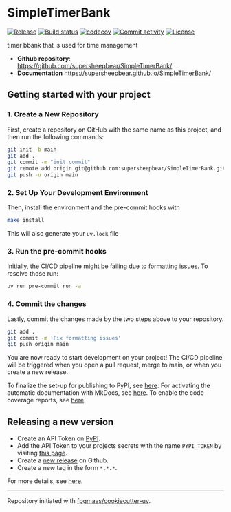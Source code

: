 # SimpleTimerBank

[![Release](https://img.shields.io/github/v/release/supersheepbear/SimpleTimerBank)](https://img.shields.io/github/v/release/supersheepbear/SimpleTimerBank)
[![Build status](https://img.shields.io/github/actions/workflow/status/supersheepbear/SimpleTimerBank/main.yml?branch=main)](https://github.com/supersheepbear/SimpleTimerBank/actions/workflows/main.yml?query=branch%3Amain)
[![codecov](https://codecov.io/gh/supersheepbear/SimpleTimerBank/branch/main/graph/badge.svg)](https://codecov.io/gh/supersheepbear/SimpleTimerBank)
[![Commit activity](https://img.shields.io/github/commit-activity/m/supersheepbear/SimpleTimerBank)](https://img.shields.io/github/commit-activity/m/supersheepbear/SimpleTimerBank)
[![License](https://img.shields.io/github/license/supersheepbear/SimpleTimerBank)](https://img.shields.io/github/license/supersheepbear/SimpleTimerBank)

timer bbank that is used for time management

- **Github repository**: <https://github.com/supersheepbear/SimpleTimerBank/>
- **Documentation** <https://supersheepbear.github.io/SimpleTimerBank/>

## Getting started with your project

### 1. Create a New Repository

First, create a repository on GitHub with the same name as this project, and then run the following commands:

```bash
git init -b main
git add .
git commit -m "init commit"
git remote add origin git@github.com:supersheepbear/SimpleTimerBank.git
git push -u origin main
```

### 2. Set Up Your Development Environment

Then, install the environment and the pre-commit hooks with

```bash
make install
```

This will also generate your `uv.lock` file

### 3. Run the pre-commit hooks

Initially, the CI/CD pipeline might be failing due to formatting issues. To resolve those run:

```bash
uv run pre-commit run -a
```

### 4. Commit the changes

Lastly, commit the changes made by the two steps above to your repository.

```bash
git add .
git commit -m 'Fix formatting issues'
git push origin main
```

You are now ready to start development on your project!
The CI/CD pipeline will be triggered when you open a pull request, merge to main, or when you create a new release.

To finalize the set-up for publishing to PyPI, see [here](https://fpgmaas.github.io/cookiecutter-uv/features/publishing/#set-up-for-pypi).
For activating the automatic documentation with MkDocs, see [here](https://fpgmaas.github.io/cookiecutter-uv/features/mkdocs/#enabling-the-documentation-on-github).
To enable the code coverage reports, see [here](https://fpgmaas.github.io/cookiecutter-uv/features/codecov/).

## Releasing a new version

- Create an API Token on [PyPI](https://pypi.org/).
- Add the API Token to your projects secrets with the name `PYPI_TOKEN` by visiting [this page](https://github.com/supersheepbear/SimpleTimerBank/settings/secrets/actions/new).
- Create a [new release](https://github.com/supersheepbear/SimpleTimerBank/releases/new) on Github.
- Create a new tag in the form `*.*.*`.

For more details, see [here](https://fpgmaas.github.io/cookiecutter-uv/features/cicd/#how-to-trigger-a-release).

---

Repository initiated with [fpgmaas/cookiecutter-uv](https://github.com/fpgmaas/cookiecutter-uv).
